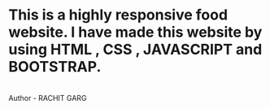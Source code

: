 # This is a highly responsive food website. I have made this website by using HTML , CSS , JAVASCRIPT and BOOTSTRAP.
<br>
Author - RACHIT GARG